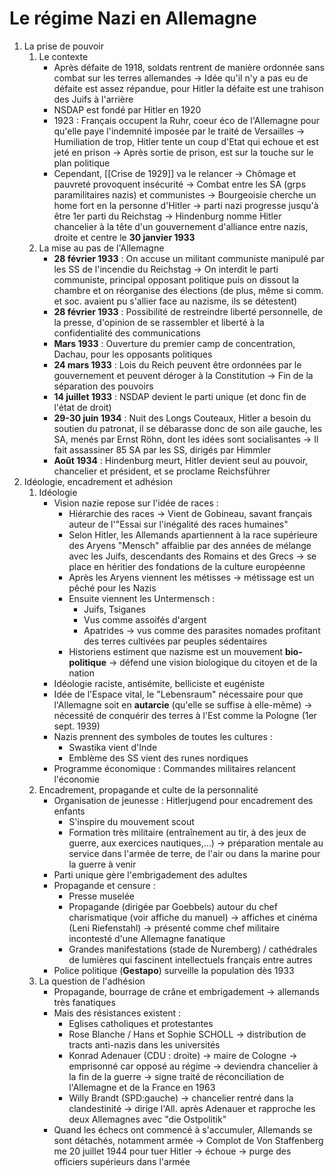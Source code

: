 # Le régime Nazi en Allemagne

1. La prise de pouvoir
	1. Le contexte
		- Après défaite de 1918, soldats rentrent de manière ordonnée sans combat sur les terres allemandes -> Idée qu'il n'y a pas eu de défaite est assez répandue, pour Hitler la défaite est une trahison des Juifs à l'arrière
		- NSDAP est fondé par Hitler en 1920
		- 1923 : Français occupent la Ruhr, coeur éco de l'Allemagne pour qu'elle paye l'indemnité imposée par le traité de Versailles -> Humiliation de trop, Hitler tente un coup d'Etat qui echoue et est jeté en prison -> Après sortie de prison, est sur la touche sur le plan politique
		- Cependant, [[Crise de 1929]] va le relancer -> Chômage et pauvreté provoquent insécurité -> Combat entre les SA (grps paramilitaires nazis) et communistes -> Bourgeoisie cherche un home fort en la personne d'Hitler -> parti nazi progresse jusqu'à être 1er parti du Reichstag -> Hindenburg nomme Hitler chancelier à la tête d'un gouvernement d'alliance entre nazis, droite et centre le **30 janvier 1933**
	2. La mise au pas de l'Allemagne
		- **28 février 1933** : On accuse un militant communiste manipulé par les SS de l'incendie du Reichstag -> On interdit le parti communiste, principal opposant politique puis on dissout la chambre et on réorganise des élections (de plus, même si comm. et soc. avaient pu s'allier face au nazisme, ils se détestent)
		- **28 février 1933** : Possibilité de restreindre liberté personnelle, de la presse, d'opinion de se rassembler et liberté à la confidentialité des communications
		- **Mars 1933** : Ouverture du premier camp de concentration, Dachau, pour les opposants politiques
		- **24 mars 1933** : Lois du Reich peuvent être ordonnées par le gouvernement et peuvent déroger à la Constitution -> Fin de la séparation des pouvoirs
		- **14 juillet 1933** : NSDAP devient le parti unique (et donc fin de l'état de droit)
		- **29-30 juin 1934** : Nuit des Longs Couteaux, Hitler a besoin du soutien du patronat, il se débarasse donc de son aile gauche, les SA, menés par Ernst Röhn, dont les idées sont socialisantes -> Il fait assassiner 85 SA par les SS, dirigés par Himmler
		- **Août 1934** : Hindenburg meurt, Hitler devient seul au pouvoir, chancelier et président, et se proclame Reichsführer
2. Idéologie, encadrement et adhésion
	1. Idéologie
		- Vision nazie repose sur l'idée de races :
			- Hiérarchie des races -> Vient de Gobineau, savant français auteur de l'"Essai sur l'inégalité des races humaines"
			- Selon Hitler, les Allemands apartiennent à la race supérieure des Aryens "Mensch" affaiblie par des années de mélange avec les Juifs, descendants des Romains et des Grecs -> se place en héritier des fondations de la culture européenne
			- Après les Aryens viennent les métisses -> métissage est un pêché pour les Nazis
			- Ensuite viennent les Untermensch : 
				- Juifs, Tsiganes
				- Vus comme assoifés d'argent
				- Apatrides -> vus comme des parasites nomades profitant des terres cultivées par peuples sédentaires
			- Historiens estiment que nazisme est un mouvement **bio-politique** -> défend une vision biologique du citoyen et de la nation
		- Idéologie raciste, antisémite, belliciste et eugéniste
		- Idée de l'Espace vital, le "Lebensraum" nécessaire pour que l'Allemagne soit en **autarcie** (qu'elle se suffise à elle-même) -> nécessité de conquérir des terres à l'Est comme la Pologne (1er sept. 1939)
		- Nazis prennent des symboles de toutes les cultures :
			- Swastika vient d'Inde
			- Emblème des SS vient des runes nordiques
		- Programme économique : Commandes militaires relancent l'économie
	2. Encadrement, propagande et culte de la personnalité
		- Organisation de jeunesse : Hitlerjugend pour encadrement des enfants
			- S'inspire du mouvement scout
			- Formation très militaire (entraînement au tir, à des jeux de guerre, aux exercices nautiques,...) -> préparation mentale au service dans l'armée de terre, de l'air ou dans la marine pour la guerre à venir
		- Parti unique gère l'embrigadement des adultes
		- Propagande et censure :
			- Presse muselée
			- Propagande (dirigée par Goebbels) autour du chef charismatique (voir affiche du manuel) -> affiches et cinéma (Leni Riefenstahl) -> présenté comme chef militaire incontesté d'une Allemagne fanatique
			- Grandes manifestations (stade de Nuremberg) / cathédrales de lumières qui fascinent intellectuels français entre autres
		- Police politique (**Gestapo**) surveille la population dès 1933
	3. La question de l'adhésion
		- Propagande, bourrage de crâne et embrigadement -> allemands très fanatiques
		- Mais des résistances existent :
			- Eglises catholiques et protestantes
			- Rose Blanche / Hans et Sophie SCHOLL -> distribution de tracts anti-nazis dans les universités
			- Konrad Adenauer (CDU : droite) -> maire de Cologne -> emprisonné car opposé au régime -> deviendra chancelier à la fin de la guerre -> signe traité de réconciliation de l'Allemagne et de la France en 1963
			- Willy Brandt (SPD:gauche) -> chancelier rentré dans la clandestinité -> dirige l'All. après Adenauer et rapproche les deux Allemagnes avec "die Ostpolitik"
		- Quand les échecs ont commencé à s'accumuler, Allemands se sont détachés, notamment armée -> Complot de Von Staffenberg me 20 juillet 1944 pour tuer Hitler -> échoue -> purge des officiers supérieurs dans l'armée